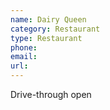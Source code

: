 ```yaml
---
name: Dairy Queen
category: Restaurant
type: Restaurant
phone: 
email: 
url: 
---
```


Drive-through open